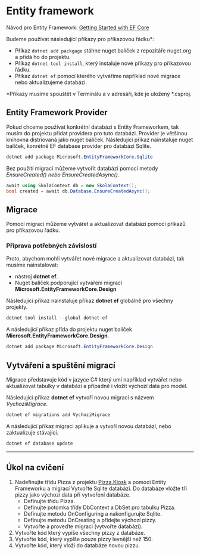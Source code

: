 # Entity framework

Návod pro Entity Framework: [Getting Started with EF Core](https://learn.microsoft.com/en-us/ef/core/get-started/overview/first-app?tabs=netcore-cli)

Budeme používat následující příkazy pro příkazovou řádku*:
- Příkaz ```dotnet add packgage``` stáhne nuget balíček z repozitáře nuget.org a přidá ho do projektu.
- Příkaz ```dotnet tool install```, který instaluje nové příkazy pro příkazovou řádku.
- Příkaz ```dotnet ef``` pomocí kterého vytváříme například nové migrace nebo aktualizujeme databázi.

*Příkazy musíme spouštět v Terminálu a v adresáři, kde je uložený *.csproj.


## Entity Framework Provider

Pokud chceme používat konkrétní databázi s Entity Frameworkem, tak musím do projektu přidat providera pro tuto databázi. Provider je většinou knihovna distriovaná jako nuget balíček. Následující příkaz nainstaluje nuget balíček, konrétně EF database provider pro databázi Sqlite. 

```powershell
dotnet add package Microsoft.EntityFrameworkCore.Sqlite
```

Bez použití migrací můžeme vytvořit databází pomocí metody *EnsureCreated() nebo EnsureCreatedAsync()*.

```csharp
await using SkolaContext db = new SkolaContext();
bool created = await db.Database.EnsureCreatedAsync();
```

## Migrace

Pomocí migrací můžeme vytvářet a aktualizovat databázi pomocí příkazů pro příkazovou řádku.

### Příprava potřebných závislostí 

Proto, abychom mohli vytvářet nové migrace a aktualizovat databázi, tak musíme nainstalovat:
- nástroj **dotnet ef**. 
- Nuget balíček podporující vytváření migrací **Microsoft.EntityFrameworkCore.Design**

Následující příkaz nainstaluje příkaz **dotnet ef** globálně pro všechny projekty.

```powershell
dotnet tool install --global dotnet-ef
```

A následující příkaz přída do projektu nuget balíček **Microsoft.EntityFrameworkCore.Design**.

```powershell
dotnet add package Microsoft.EntityFrameworkCore.Design
```

## Vytváření a spuštění migrací

Migrace představuje kód v jazyce C# který umí například vytvářet nebo aktualizovat tabulky v databázi a případně i vložit výchozí data pro model. 

Následující příkaz **dotnet ef** vytvoří novou migraci s názvem *VychoziMigrace*. 

```powershell
dotnet ef migrations add VychoziMigrace
```

A následující příkaz migraci aplikuje a vytvoří novou databází, nebo zaktualizuje stávající.

```powershell
dotnet ef database update
```

---
## Úkol na cvičení

1) Nadefinujte třídu Pizza z projektu [Pizza.Kiosk](https://github.com/ekral/Utb.PizzaKiosk) a pomoci Entity Frameworku a migrací Vytvořte Sqlite databázi. Do databáze vložte tři pizzy jako výchozí data při vytvoření databáze.
   - Definujte třídu Pizza.
   - Definujte potomka třídy DbContext a DbSet pro tabulku Pizza.
   - Definujte metodu OnConfiguring a nakonfigurujte Sqlite.
   - Definujte metodu OnCreating a přidejte výchozí pizzy.
   - Vytvořte a proveďte migraci (vytvořte databázi).
3) Vytvořte kód který vypíše všechny pizzy z databáze.
4) Vytvořte kód, který vypíše pouze pizzy levnější než 150.
5) Vytvořte kód, který vloží do databáze novou pizzu.
